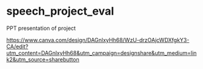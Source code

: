# speech_project_eval
PPT presentation of project

https://www.canva.com/design/DAGnlxyHh68/WzU-drzOAjcWDXfgkY3-CA/edit?utm_content=DAGnlxyHh68&utm_campaign=designshare&utm_medium=link2&utm_source=sharebutton
